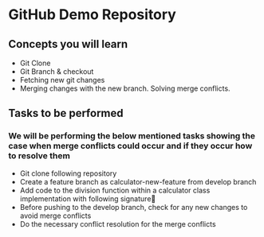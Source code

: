 # GitHub Demo Repository


## Concepts you will learn

* Git Clone
* Git Branch & checkout
* Fetching new git changes
* Merging changes with the new branch. Solving merge conflicts.


## Tasks to be performed

### We will be performing the below mentioned tasks showing the case when merge conflicts could occur and if they occur how to resolve them


* Git clone following repository
* Create a feature branch as calculator-new-feature from develop branch
* Add code to the division function within a calculator class implementation with following signature
* Before pushing to the develop branch, check for any new changes to avoid merge conflicts
* Do the necessary conflict resolution for the merge conflicts
